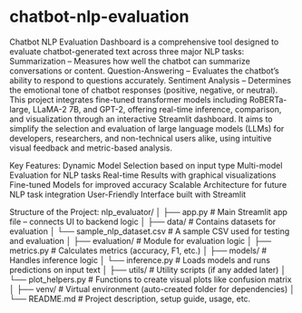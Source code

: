 # chatbot-nlp-evaluation
Chatbot NLP Evaluation Dashboard is a comprehensive tool designed to evaluate chatbot-generated text across three major NLP tasks:
Summarization – Measures how well the chatbot can summarize conversations or content.
Question-Answering – Evaluates the chatbot’s ability to respond to questions accurately.
Sentiment Analysis – Determines the emotional tone of chatbot responses (positive, negative, or neutral).
This project integrates fine-tuned transformer models including RoBERTa-large, LLaMA-2 7B, and GPT-2, offering real-time inference, comparison, and visualization through an interactive Streamlit dashboard.
It aims to simplify the selection and evaluation of large language models (LLMs) for developers, researchers, and non-technical users alike, using intuitive visual feedback and metric-based analysis.

Key Features:
Dynamic Model Selection based on input type
Multi-model Evaluation for NLP tasks
Real-time Results with graphical visualizations
Fine-tuned Models for improved accuracy
Scalable Architecture for future NLP task integration
User-Friendly Interface built with Streamlit

Structure of the Project:
nlp_evaluator/
│
├── app.py                         #  Main Streamlit app file – connects UI to backend logic
│
├── data/                          #  Contains datasets for evaluation
│   └── sample_nlp_dataset.csv     # A sample CSV used for testing and evaluation
│
├── evaluation/                    #  Module for evaluation logic
│   ├── metrics.py                 #  Calculates metrics (accuracy, F1, etc.)
│
├── models/                        #  Handles inference logic
│   └── inference.py              #  Loads models and runs predictions on input text
│
├── utils/                         #  Utility scripts (if any added later)
│    └── plot_helpers.py           #  Functions to create visual plots like confusion matrix
│
├── venv/                          #  Virtual environment (auto-created folder for dependencies)
│
└── README.md                      #  Project description, setup guide, usage, etc.
